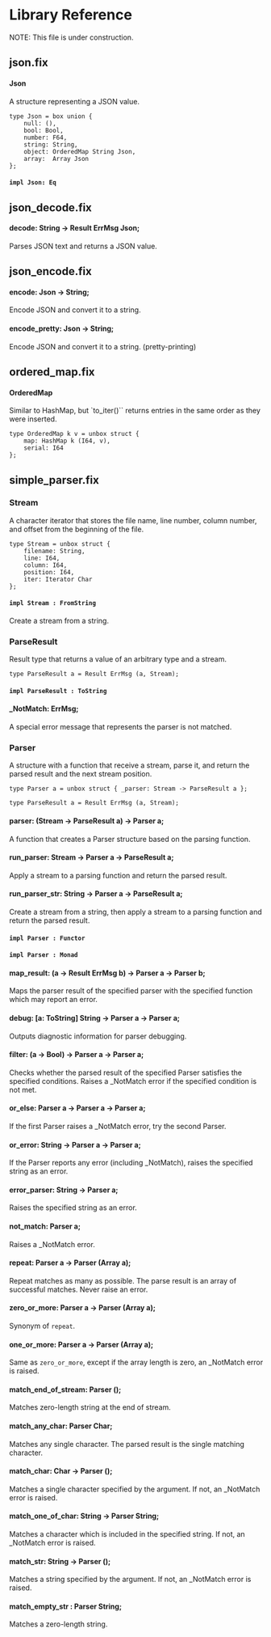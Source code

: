 
# Library Reference

NOTE: This file is under construction.

## json.fix
#### Json
A structure representing a JSON value.
```
type Json = box union {
    null: (),
    bool: Bool,
    number: F64,
    string: String,
    object: OrderedMap String Json,
    array:  Array Json
};
```
#### `impl Json: Eq`

## json_decode.fix
#### decode: String -> Result ErrMsg Json;
Parses JSON text and returns a JSON value.

## json_encode.fix
#### encode: Json -> String;
Encode JSON and convert it to a string.

#### encode_pretty: Json -> String;
Encode JSON and convert it to a string. (pretty-printing)

## ordered_map.fix
#### OrderedMap
Similar to HashMap, but `to_iter()`` returns entries in the same order as they were inserted.

```
type OrderedMap k v = unbox struct {
    map: HashMap k (I64, v),
    serial: I64
};
```

## simple_parser.fix
### Stream
A character iterator that stores the file name, line number, column number, 
and offset from the beginning of the file.

```
type Stream = unbox struct {
    filename: String,
    line: I64,
    column: I64,
    position: I64,
    iter: Iterator Char
};
```
#### `impl Stream : FromString`
Create a stream from a string.

### ParseResult
Result type that returns a value of an arbitrary type and a stream.

```
type ParseResult a = Result ErrMsg (a, Stream);
```

#### `impl ParseResult : ToString`

#### _NotMatch: ErrMsg;

A special error message that represents the parser is not matched.

### Parser
A structure with a function that receive a stream, parse it, and 
return the parsed result and the next stream position.

```
type Parser a = unbox struct { _parser: Stream -> ParseResult a };

type ParseResult a = Result ErrMsg (a, Stream);
```

#### parser: (Stream -> ParseResult a) -> Parser a;
A function that creates a Parser structure based on the parsing function.

#### run_parser: Stream -> Parser a -> ParseResult a;
Apply a stream to a parsing function and return the parsed result.

#### run_parser_str: String -> Parser a -> ParseResult a;
Create a stream from a string, then apply a stream to a parsing function and return the parsed result.

#### `impl Parser : Functor`

#### `impl Parser : Monad`

#### map_result: (a -> Result ErrMsg b) -> Parser a -> Parser b;

Maps the parser result of the specified parser with the specified function which may report an error.

#### debug: [a: ToString] String -> Parser a -> Parser a;
Outputs diagnostic information for parser debugging.

#### filter: (a -> Bool) -> Parser a -> Parser a;

Checks whether the parsed result of the specified Parser satisfies the specified conditions.
Raises a _NotMatch error if the specified condition is not met.

#### or_else: Parser a -> Parser a -> Parser a;

If the first Parser raises a _NotMatch error, try the second Parser.

#### or_error: String -> Parser a -> Parser a;

If the Parser reports any error (including _NotMatch), raises the specified string as an error.

#### error_parser: String -> Parser a;

Raises the specified string as an error.

#### not_match: Parser a;

Raises a _NotMatch error.

#### repeat: Parser a -> Parser (Array a);

Repeat matches as many as possible. The parse result is an array of successful matches.  Never raise an error.

#### zero_or_more: Parser a -> Parser (Array a);

Synonym of `repeat`.

#### one_or_more: Parser a -> Parser (Array a);

Same as `zero_or_more`, except if the array length is zero, an _NotMatch error is raised.

#### match_end_of_stream: Parser ();

Matches zero-length string at the end of stream.

#### match_any_char: Parser Char;
Matches any single character. The parsed result is the single matching character.

#### match_char: Char -> Parser ();

Matches a single character specified by the argument. If not, an _NotMatch error is raised.

#### match_one_of_char: String -> Parser String;

Matches a character which is included in the specified string. If not, an _NotMatch error is raised.

#### match_str: String -> Parser ();

Matches a string specified by the argument.  If not, an _NotMatch error is raised.

#### match_empty_str : Parser String;

Matches a zero-length string.
